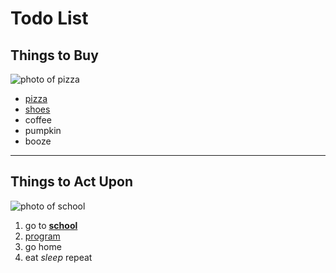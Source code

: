 # Todo List

## Things to Buy
![photo of pizza](http://www.mysticpizza.com/admin/resources/pizza-pepperoni-w857h456.jpg)
* [pizza](http://www.pizzahut.com)     
* [shoes](http://www.fleetfeetpdx.com)
* coffee
* pumpkin
* booze
* ***
## Things to Act Upon
![photo of school](http://static1.squarespace.com/static/5524448ee4b0d6f6b83ab9e2/t/55244514e4b08ad5c0f51a01/1451522396623/?format=1500w)
1. go to [**school**](http://www.epicodus.com)
2. [program](http://www.learnhowtoprogram.com)
3. go home
4. eat _sleep_ repeat
